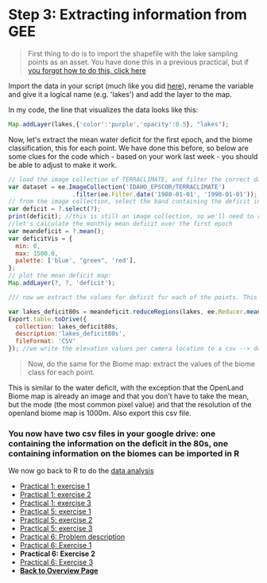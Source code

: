 # Step 3: Extracting information from GEE


>First thing to do is to import the shapefile with the lake sampling points as an asset. You have done this in a previous practical, but if [you forgot how to do this, click here](https://liesjacobs.github.io/worldfoodecosystems2023/practical2/intro.html)

Import the data in your script (much like you did [here](https://liesjacobs.github.io/worldfoodecosystems2023/practical2/intro.html)), rename the variable and give it a logical name (e.g. 'lakes') and add the layer to the map. 

In my code, the line that visualizes the data looks like this: 
```javascript
Map.addLayer(lakes,{'color':'purple','opacity':0.5}, "lakes");
```

Now, let's extract the mean water deficit for the first epoch, and the biome classification, this for each point. We have done this before, so below are some clues for the code which - based on your work last week - you should be able to adjust to make it work. 

```javascript
// load the image collection of TERRACLIMATE, and filter the correct dates
var dataset = ee.ImageCollection('IDAHO_EPSCOR/TERRACLIMATE')
                  .filter(ee.Filter.date('1980-01-01', '1990-01-01'));
// from the image collection, select the band containing the deficit information.
var deficit = ?.select(?);
print(deficit); //this is still an image collection, so we'll need to reduce it and take the mean (so that we have one mean layer instead of all the monthly layers in the collection
//let's calculate the monthly mean deficit over the first epoch
var meandeficit = ?.mean();
var deficitVis = {
  min: 0,
  max: 1500.0,
  palette: ['blue', "green", 'red'],
};
// plot the mean deficit map:
Map.addLayer(?, ?, 'deficit');

/// now we extract the values for deficit for each of the points. This is very similar to what we did in practical 5

var lakes_deficit80s = meandeficit.reduceRegions(lakes, ee.Reducer.mean( ),4638.3); // the 4638 is the resolution of the layer of terraclimate (see also in the catalogue)
Export.table.toDrive({
  collection: lakes_deficit80s,
  description:'lakes_deficit80s',
  fileFormat: 'CSV'
}); //we write the elevation values per camera location to a csv --> download this csv file

```
>Now, do the same for the Biome map: extract the values of the biome class for each point. 

This is similar to the water deficit, with the exception that the OpenLand Biome map is already an image and that you don't have to take the mean, but the mode (the most common pixel value) and that the resolution of the openland biome map is 1000m. Also export this csv file. 

### You now have two csv files in your google drive: one containing the information on the deficit in the 80s, one containing information on the biomes can be imported in R

We now go back to R to do the [data analysis](https://liesjacobs.github.io/worldfoodecosystems2023/practical3/Analysis.html)



<nav>
  <ul>
    <li><a href="https://liesjacobs.github.io/worldfoodecosystems2023/practical1/intro.html">Practical 1: exercise 1</a></li>
    <li><a href="https://liesjacobs.github.io/worldfoodecosystems2023/practical1/exploring.html">Practical 1: exercise 2</a></li>
    <li><a href="https://liesjacobs.github.io/worldfoodecosystems2023/practical1/understandinggradients.html">Practical 1: exercise 3</a></li>
    <li><a href="https://liesjacobs.github.io/worldfoodecosystems2023/practical2/intro.html">Practical 5: exercise 1</a></li>
    <li><a href="https://liesjacobs.github.io/worldfoodecosystems2023/practical2/QGIS.html">Practical 5: exercise 2</a></li>
    <li><a href="https://liesjacobs.github.io/worldfoodecosystems2023/practical2/Rstudio.html">Practical 5: exercise 3</a></li>
    <li><a href="https://liesjacobs.github.io/worldfoodecosystems2023/practical3/intro.html">Practical 6: Problem description</a></li>
    <li><a href="https://liesjacobs.github.io/worldfoodecosystems2023/practical3/API.html">Practical 6: Exercise 1</a></li>
    <li><strong>Practical 6: Exercise 2</strong></li>
    <li><a href="https://liesjacobs.github.io/worldfoodecosystems2023/practical3/Analysis.html">Practical 6: Exercise 3</a></li>
    <li><a href="https://liesjacobs.github.io/worldfoodecosystems2023/"><b>Back to Overview Page</b></a></li>
  </ul>
</nav>
